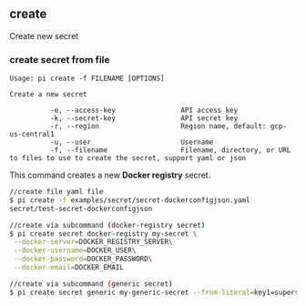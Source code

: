 create
------------------------------
Create new secret

### create secret from file

    Usage: pi create -f FILENAME [OPTIONS]

    Create a new secret

              -e, --access-key                API access key
              -k, --secret-key                API secret key
              -r, --region                    Region name, default: gcp-us-central1
              -u, --user                      Username
              -f, --filename                  Filename, directory, or URL to files to use to create the secret, support yaml or json

This command creates a new __Docker registry__ secret.

```sh
//create file yaml file
$ pi create -f examples/secret/secret-dockerconfigjson.yaml
secret/test-secret-dockerconfigjson

//create via subcommand (docker-registry secret)
$ pi create secret docker-registry my-secret \
 --docker-server=DOCKER_REGISTRY_SERVER\
 --docker-username=DOCKER_USER\
 --docker-password=DOCKER_PASSWORD\
 --docker-email=DOCKER_EMAIL

//create via subcommand (generic secret)
$ pi create secret generic my-generic-secret --from-literal=key1=supersecret --from-literal=key2=topsecret
```
